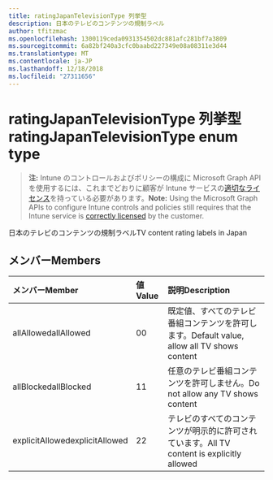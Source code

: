 ```yaml
---
title: ratingJapanTelevisionType 列挙型
description: 日本のテレビのコンテンツの規制ラベル
author: tfitzmac
ms.openlocfilehash: 1300119ceda0931354502dc881afc281bf7a3809
ms.sourcegitcommit: 6a82bf240a3cfc0baabd227349e08a08311e3d44
ms.translationtype: MT
ms.contentlocale: ja-JP
ms.lasthandoff: 12/18/2018
ms.locfileid: "27311656"
---
```

# <a name="ratingjapantelevisiontype-enum-type"></a><span data-ttu-id="04a6a-103">ratingJapanTelevisionType 列挙型</span><span class="sxs-lookup"><span data-stu-id="04a6a-103">ratingJapanTelevisionType enum type</span></span>

> <span data-ttu-id="04a6a-104">**注:** Intune のコントロールおよびポリシーの構成に Microsoft Graph API を使用するには、これまでどおりに顧客が Intune サービスの[適切なライセンス](https://go.microsoft.com/fwlink/?linkid=839381)を持っている必要があります。</span><span class="sxs-lookup"><span data-stu-id="04a6a-104">**Note:** Using the Microsoft Graph APIs to configure Intune controls and policies still requires that the Intune service is [correctly licensed](https://go.microsoft.com/fwlink/?linkid=839381) by the customer.</span></span>

<span data-ttu-id="04a6a-105">日本のテレビのコンテンツの規制ラベル</span><span class="sxs-lookup"><span data-stu-id="04a6a-105">TV content rating labels in Japan</span></span>
## <a name="members"></a><span data-ttu-id="04a6a-106">メンバー</span><span class="sxs-lookup"><span data-stu-id="04a6a-106">Members</span></span>
|<span data-ttu-id="04a6a-107">メンバー</span><span class="sxs-lookup"><span data-stu-id="04a6a-107">Member</span></span>|<span data-ttu-id="04a6a-108">値</span><span class="sxs-lookup"><span data-stu-id="04a6a-108">Value</span></span>|<span data-ttu-id="04a6a-109">説明</span><span class="sxs-lookup"><span data-stu-id="04a6a-109">Description</span></span>|
|:---|:---|:---|
|<span data-ttu-id="04a6a-110">allAllowed</span><span class="sxs-lookup"><span data-stu-id="04a6a-110">allAllowed</span></span>|<span data-ttu-id="04a6a-111">0</span><span class="sxs-lookup"><span data-stu-id="04a6a-111">0</span></span>|<span data-ttu-id="04a6a-112">既定値、すべてのテレビ番組コンテンツを許可します。</span><span class="sxs-lookup"><span data-stu-id="04a6a-112">Default value, allow all TV shows content</span></span>|
|<span data-ttu-id="04a6a-113">allBlocked</span><span class="sxs-lookup"><span data-stu-id="04a6a-113">allBlocked</span></span>|<span data-ttu-id="04a6a-114">1</span><span class="sxs-lookup"><span data-stu-id="04a6a-114">1</span></span>|<span data-ttu-id="04a6a-115">任意のテレビ番組コンテンツを許可しません。</span><span class="sxs-lookup"><span data-stu-id="04a6a-115">Do not allow any TV shows content</span></span>|
|<span data-ttu-id="04a6a-116">explicitAllowed</span><span class="sxs-lookup"><span data-stu-id="04a6a-116">explicitAllowed</span></span>|<span data-ttu-id="04a6a-117">2</span><span class="sxs-lookup"><span data-stu-id="04a6a-117">2</span></span>|<span data-ttu-id="04a6a-118">テレビのすべてのコンテンツが明示的に許可されています。</span><span class="sxs-lookup"><span data-stu-id="04a6a-118">All TV content is explicitly allowed</span></span>|



